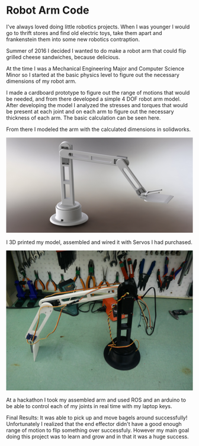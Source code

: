 [image1]: ./ModeledRobotArm.jpg "Modeled Robot Arm"
[image2]: ./AssembledRobotArm.JPG "Assembled Arm"

# Robot Arm Code

I've always loved doing little robotics projects. When I was younger I would go to thrift stores and find old electric toys, take them apart and frankenstein them into some new robotics contraption.

Summer of 2016 I decided I wanted to do make a robot arm that could flip grilled cheese sandwiches, because delicious.

At the time I was a Mechanical Engineering Major and Computer Science Minor so I started at the basic physics level to figure out the necessary dimensions of my robot arm.

I made a cardboard prototype to figure out the range of motions that would be needed, and from there developed a simple 4 DOF robot arm model. After developing the model I analyzed the stresses and torques that would be present at each joint and on each arm to figure out the necessary thickness of each arm. The basic calculation can be seen here.

From there I modeled the arm with the calculated dimensions in solidworks.

![alt text][image1]

I 3D printed my model, assembled and wired it with Servos I had purchased. 

![alt text][image2]

At a hackathon I took my assembled arm and used ROS and an arduino to be able to control each of my joints in real time with my laptop keys.

Final Results: It was able to pick up and move bagels around successfully! Unfortunately I realized that the end effector didn't have a good enough range of motion to flip something over successfuly. However my main goal doing this project was to learn and grow and in that it was a huge success. 
